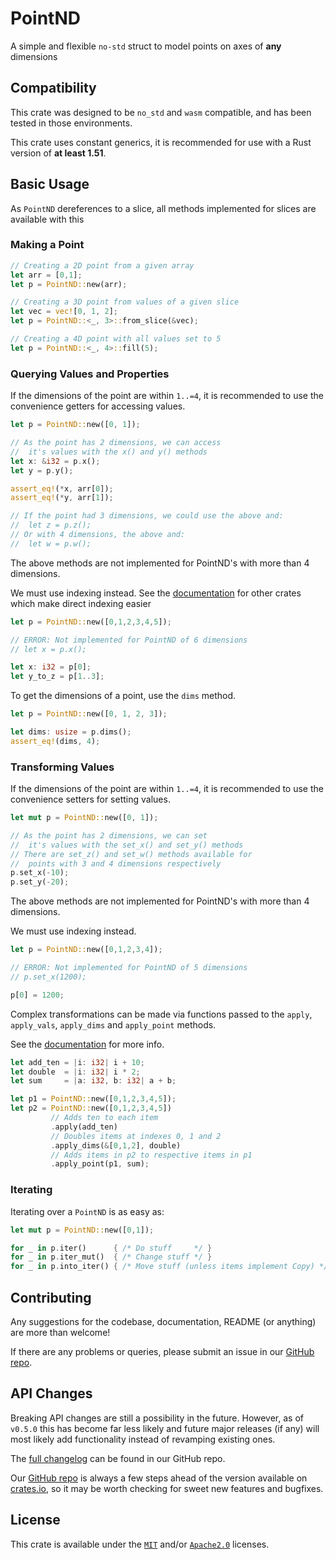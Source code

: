 
# PointND

A simple and flexible `no-std` struct to model points on axes of **any** dimensions

## Compatibility

This crate was designed to be `no_std` and `wasm` compatible, and has been 
tested in those environments.

This crate uses constant generics, it is recommended for use with a Rust version 
of **at least 1.51**.

## Basic Usage

As `PointND` dereferences to a slice, all methods 
implemented for slices are available with this

### Making a Point

```rust
// Creating a 2D point from a given array
let arr = [0,1];
let p = PointND::new(arr);

// Creating a 3D point from values of a given slice
let vec = vec![0, 1, 2];
let p = PointND::<_, 3>::from_slice(&vec);

// Creating a 4D point with all values set to 5
let p = PointND::<_, 4>::fill(5);
```

### Querying Values and Properties 

If the dimensions of the point are within `1..=4`, it is 
recommended to use the convenience getters for accessing values.

```rust
let p = PointND::new([0, 1]);

// As the point has 2 dimensions, we can access
//  it's values with the x() and y() methods
let x: &i32 = p.x();
let y = p.y();

assert_eq!(*x, arr[0]);
assert_eq!(*y, arr[1]);

// If the point had 3 dimensions, we could use the above and:
//  let z = p.z();
// Or with 4 dimensions, the above and:
//  let w = p.w();
```

The above methods are not implemented for PointND's with more than 4 dimensions. 

We must use indexing instead. See the [documentation][docs] for other crates which make 
direct indexing easier

```rust
let p = PointND::new([0,1,2,3,4,5]);

// ERROR: Not implemented for PointND of 6 dimensions
// let x = p.x();

let x: i32 = p[0];
let y_to_z = p[1..3];
```

To get the dimensions of a point, use the `dims` method.

```rust
let p = PointND::new([0, 1, 2, 3]);

let dims: usize = p.dims();
assert_eq!(dims, 4);
```

### Transforming Values

If the dimensions of the point are within `1..=4`, it is 
recommended to use the convenience setters for setting values.

```rust
let mut p = PointND::new([0, 1]);

// As the point has 2 dimensions, we can set
//  it's values with the set_x() and set_y() methods
// There are set_z() and set_w() methods available for
//  points with 3 and 4 dimensions respectively
p.set_x(-10);
p.set_y(-20);
```

The above methods are not implemented for PointND's with more than 4 dimensions. 

We must use indexing instead.

```rust
let p = PointND::new([0,1,2,3,4]);

// ERROR: Not implemented for PointND of 5 dimensions
// p.set_x(1200);

p[0] = 1200;
```

Complex transformations can be made via functions passed to the `apply`, 
`apply_vals`, `apply_dims` and `apply_point` methods. 

See the [documentation][docs] for more info.

```rust
let add_ten = |i: i32| i + 10;
let double  = |i: i32| i * 2;
let sum     = |a: i32, b: i32| a + b;

let p1 = PointND::new([0,1,2,3,4,5]);
let p2 = PointND::new([0,1,2,3,4,5])
         // Adds ten to each item
         .apply(add_ten)
         // Doubles items at indexes 0, 1 and 2
         .apply_dims(&[0,1,2], double)
         // Adds items in p2 to respective items in p1
         .apply_point(p1, sum);
```

### Iterating

Iterating over a `PointND` is as easy as:

```rust
let mut p = PointND::new([0,1]);

for _ in p.iter()      { /* Do stuff     */ }
for _ in p.iter_mut()  { /* Change stuff */ }
for _ in p.into_iter() { /* Move stuff (unless items implement Copy) */ }
```

## Contributing

Any suggestions for the codebase, documentation, README (or anything) are more than welcome!

If there are any problems or queries, please submit an issue in our [GitHub repo][repo].

## API Changes

Breaking API changes are still a possibility in the future. However, as of `v0.5.0` this
has become far less likely and future major releases (if any) will most likely add 
functionality instead of revamping existing ones.

The [full changelog][changelog] can be found in our GitHub repo.

Our [GitHub repo][repo] is always a few steps ahead of the version available on [crates.io][crate],
so it may be worth checking for sweet new features and bugfixes.

## License

This crate is available under the [`MIT`][mit-license] 
and/or [`Apache2.0`][apache-license] licenses.


[docs]: https://docs.rs/point-nd/0.5.0/point_nd/

[repo]: https://github.com/taennan/point-nd/tree/main
[changelog]: https://github.com/taennan/point-nd/blob/main/CHANGELOG.md
[mit-license]: https://github.com/taennan/point-nd/blob/main/LICENSE-MIT
[apache-license]: https://github.com/taennan/point-nd/blob/main/LICENSE-APACHE

[crate]: https://crates.io/crates/point-nd
